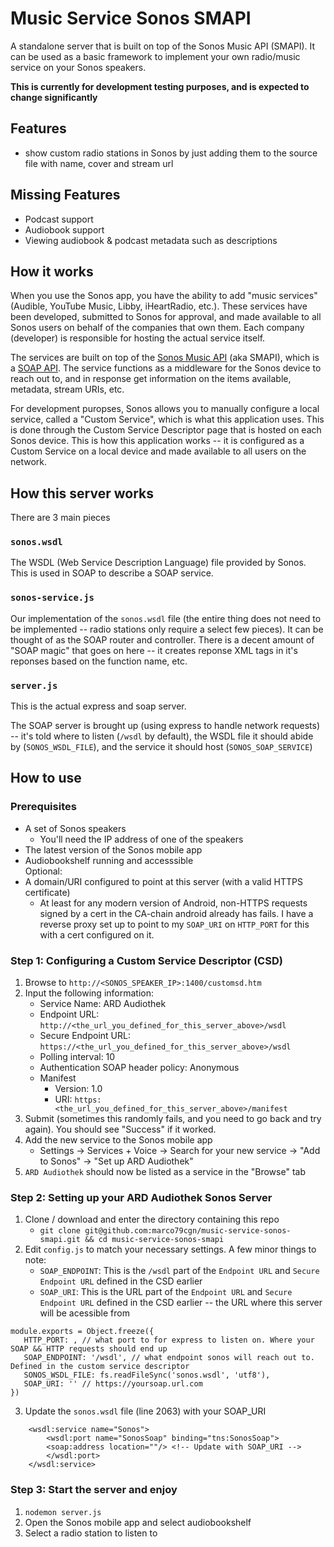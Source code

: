 # Music Service Sonos SMAPI

A standalone server that is built on top of the Sonos Music API (SMAPI). It can be used as a basic framework to implement your own radio/music service on your Sonos speakers.

**This is currently for development testing purposes, and is expected to change significantly**

## Features

- show custom radio stations in Sonos by just adding them to the source file with name, cover and stream url

## Missing Features

- Podcast support
- Audiobook support
- Viewing audiobook & podcast metadata such as descriptions

## How it works

When you use the Sonos app, you have the ability to add "music services" (Audible, YouTube Music, Libby, iHeartRadio, etc.). These services have been developed, submitted to Sonos for approval, and made available to all Sonos users on behalf of the companies that own them. Each company (developer) is responsible for hosting the actual service itself.

The services are built on top of the [Sonos Music API](https://developer.sonos.com/reference/sonos-music-api/) (aka SMAPI), which is a [SOAP API](https://stoplight.io/api-types/soap-api). The service functions as a middleware for the Sonos device to reach out to, and in response get information on the items available, metadata, stream URIs, etc.

For development puropses, Sonos allows you to manually configure a local service, called a "Custom Service", which is what this application uses. This is done through the Custom Service Descriptor page that is hosted on each Sonos device. This is how this application works -- it is configured as a Custom Service on a local device and made available to all users on the network.

## How this server works

There are 3 main pieces

### `sonos.wsdl`

The WSDL (Web Service Description Language) file provided by Sonos. This is used in SOAP to describe a SOAP service.

### `sonos-service.js`

Our implementation of the `sonos.wsdl` file (the entire thing does not need to be implemented -- radio stations only require a select few pieces). It can be thought of as the SOAP router and controller. There is a decent amount of "SOAP magic" that goes on here -- it creates reponse XML tags in it's reponses based on the function name, etc.

### `server.js`

This is the actual express and soap server.

The SOAP server is brought up (using express to handle network requests) -- it's told where to listen (`/wsdl` by default), the WSDL file it should abide by (`SONOS_WSDL_FILE`), and the service it should host (`SONOS_SOAP_SERVICE`)

## How to use

### Prerequisites

- A set of Sonos speakers  
  - You'll need the IP address of one of the speakers  
- The latest version of the Sonos mobile app  
- Audiobookshelf running and accesssible  
Optional:  
- A domain/URI configured to point at this server (with a valid HTTPS certificate)  
  - At least for any modern version of Android, non-HTTPS requests signed by a cert in the CA-chain android already has fails. I have a reverse proxy set up to point to my `SOAP_URI` on `HTTP_PORT` for this with a cert configured on it.

### Step 1: Configuring a Custom Service Descriptor (CSD)

1. Browse to `http://<SONOS_SPEAKER_IP>:1400/customsd.htm`
2. Input the following information:
   - Service Name: ARD Audiothek
   - Endpoint URL: `http://<the_url_you_defined_for_this_server_above>/wsdl`
   - Secure Endpoint URL: `https://<the_url_you_defined_for_this_server_above>/wsdl`
   - Polling interval: 10
   - Authentication SOAP header policy: Anonymous
   - Manifest
     - Version: 1.0
     - URI: `https:<the_url_you_defined_for_this_server_above>/manifest`
3. Submit (sometimes this randomly fails, and you need to go back and try again). You should see "Success" if it worked.
4. Add the new service to the Sonos mobile app
   - Settings -> Services + Voice -> Search for your new service -> "Add to Sonos" -> "Set up ARD Audiothek"
5. `ARD Audiothek` should now be listed as a service in the "Browse" tab

### Step 2: Setting up your ARD Audiothek Sonos Server

1. Clone / download and enter the directory containing this repo
   - `git clone git@github.com:marco79cgn/music-service-sonos-smapi.git && cd music-service-sonos-smapi`
2. Edit `config.js` to match your necessary settings. A few minor things to note:
   - `SOAP_ENDPOINT`: This is the `/wsdl` part of the `Endpoint URL` and `Secure Endpoint URL` defined in the CSD earlier
   - `SOAP_URI`: This is the URL part of the `Endpoint URL` and `Secure Endpoint URL` defined in the CSD earlier -- the URL where this server will be acessible from

```
module.exports = Object.freeze({
   HTTP_PORT: , // what port to for express to listen on. Where your SOAP && HTTP requests should end up
   SOAP_ENDPOINT: '/wsdl', // what endpoint sonos will reach out to. Defined in the custom service descriptor
   SONOS_WSDL_FILE: fs.readFileSync('sonos.wsdl', 'utf8'),
   SOAP_URI: '' // https://yoursoap.url.com
})
```

3. Update the `sonos.wsdl` file (line 2063) with your SOAP_URI

```
    <wsdl:service name="Sonos">
        <wsdl:port name="SonosSoap" binding="tns:SonosSoap">
		<soap:address location=""/> <!-- Update with SOAP_URI -->
        </wsdl:port>
    </wsdl:service>
```

### Step 3: Start the server and enjoy

1. `nodemon server.js`
2. Open the Sonos mobile app and select audiobookshelf
3. Select a radio station to listen to
